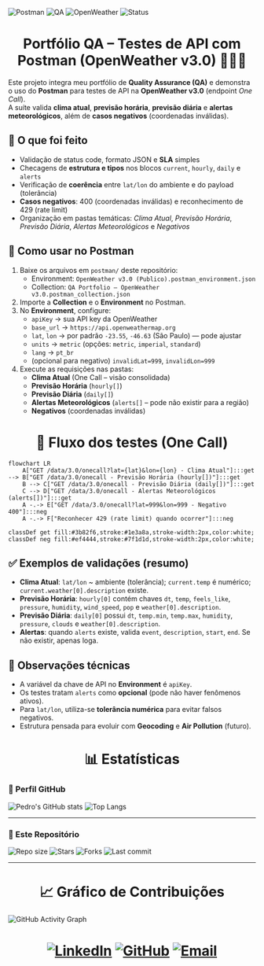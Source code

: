 ![Postman](https://img.shields.io/badge/Postman-API%20Testing-orange?logo=postman)
![QA](https://img.shields.io/badge/QA-Portfolio-blue)
![OpenWeather](https://img.shields.io/badge/API-OpenWeather-1E90FF)
![Status](https://img.shields.io/badge/Status-Em%20Desenvolvimento-yellow)

# <h1 align="center">Portfólio QA – Testes de API com Postman (OpenWeather v3.0) 👨🏻‍💻

Este projeto integra meu portfólio de **Quality Assurance (QA)** e demonstra o uso do **Postman** para testes de API na **OpenWeather v3.0** (endpoint *One Call*).  
A suíte valida **clima atual**, **previsão horária**, **previsão diária** e **alertas meteorológicos**, além de **casos negativos** (coordenadas inválidas).

## 📌 O que foi feito
- Validação de status code, formato JSON e **SLA** simples
- Checagens de **estrutura e tipos** nos blocos `current`, `hourly`, `daily` e `alerts`
- Verificação de **coerência** entre `lat/lon` do ambiente e do payload (tolerância)
- **Casos negativos**: 400 (coordenadas inválidas) e reconhecimento de 429 (rate limit)
- Organização em pastas temáticas: *Clima Atual*, *Previsão Horária*, *Previsão Diária*, *Alertas Meteorológicos* e *Negativos*

## 🚀 Como usar no Postman
1. Baixe os arquivos em `postman/` deste repositório:
   - Environment: `OpenWeather v3.0 (Publico).postman_environment.json`
   - Collection: `QA Portfolio – OpenWeather v3.0.postman_collection.json`
2. Importe a **Collection** e o **Environment** no Postman.
3. No **Environment**, configure:
   - `apiKey` → sua API key da OpenWeather
   - `base_url` → `https://api.openweathermap.org`
   - `lat`, `lon` → por padrão `-23.55`, `-46.63` (São Paulo) — pode ajustar
   - `units` → `metric` (opções: `metric`, `imperial`, `standard`)
   - `lang` → `pt_br`
   - (opcional para negativo) `invalidLat=999`, `invalidLon=999`
4. Execute as requisições nas pastas:
   - **Clima Atual** (One Call – visão consolidada)
   - **Previsão Horária** (`hourly[]`)
   - **Previsão Diária** (`daily[]`)
   - **Alertas Meteorológicos** (`alerts[]` – pode não existir para a região)
   - **Negativos** (coordenadas inválidas)

## <h1 align="center">🔄 Fluxo dos testes (One Call)

```mermaid
flowchart LR
    A["GET /data/3.0/onecall?lat={lat}&lon={lon} - Clima Atual"]:::get --> B["GET /data/3.0/onecall - Previsão Horária (hourly[])"]:::get
    B --> C["GET /data/3.0/onecall - Previsão Diária (daily[])"]:::get
    C --> D["GET /data/3.0/onecall - Alertas Meteorológicos (alerts[])"]:::get
    A -.-> E["GET /data/3.0/onecall?lat=999&lon=999 - Negativo 400"]:::neg
    A -.-> F["Reconhecer 429 (rate limit) quando ocorrer"]:::neg

classDef get fill:#3b82f6,stroke:#1e3a8a,stroke-width:2px,color:white;
classDef neg fill:#ef4444,stroke:#7f1d1d,stroke-width:2px,color:white;
```

## ✅ Exemplos de validações (resumo)
- **Clima Atual**: `lat/lon` ~ ambiente (tolerância); `current.temp` é numérico; `current.weather[0].description` existe.
- **Previsão Horária**: `hourly[0]` contém chaves `dt`, `temp`, `feels_like`, `pressure`, `humidity`, `wind_speed`, `pop` e `weather[0].description`.
- **Previsão Diária**: `daily[0]` possui `dt`, `temp.min`, `temp.max`, `humidity`, `pressure`, `clouds` e `weather[0].description`.
- **Alertas**: quando `alerts` existe, valida `event`, `description`, `start`, `end`. Se não existir, apenas loga.

## 🧪 Observações técnicas
- A variável da chave de API no **Environment** é `apiKey`.
- Os testes tratam `alerts` como **opcional** (pode não haver fenômenos ativos).
- Para `lat/lon`, utiliza-se **tolerância numérica** para evitar falsos negativos.
- Estrutura pensada para evoluir com **Geocoding** e **Air Pollution** (futuro).

## <h1 align="center">📊 Estatísticas

### 👤 Perfil GitHub
![Pedro's GitHub stats](https://github-readme-stats.vercel.app/api?username=PedroSamoel&show_icons=true&theme=apprentice)
![Top Langs](https://github-readme-stats.vercel.app/api/top-langs/?username=PedroSamoel&layout=compact&theme=apprentice)

---

### 📂 Este Repositório
![Repo size](https://img.shields.io/github/repo-size/PedroSamoel/qa-postman-openweather)
![Stars](https://img.shields.io/github/stars/PedroSamoel/qa-postman-openweather?style=social)
![Forks](https://img.shields.io/github/forks/PedroSamoel/qa-postman-openweather?style=social)
![Last commit](https://img.shields.io/github/last-commit/PedroSamoel/qa-postman-openweather)

---

### <h1 align="center">📈 Gráfico de Contribuições
![GitHub Activity Graph](https://github-readme-activity-graph.vercel.app/graph?username=PedroSamoel&theme=xcode)

<h1 align="center">

[![LinkedIn](https://img.shields.io/badge/LinkedIn-0A66C2?logo=linkedin&logoColor=white)](https://www.linkedin.com/in/pedro-samoel/)
[![GitHub](https://img.shields.io/badge/GitHub-181717?logo=github&logoColor=white)](https://github.com/PedroSamoel)
[![Email](https://img.shields.io/badge/Email-D14836?logo=gmail&logoColor=white)](mailto:pedrosamoel.qa@gmail.com)
